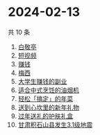 # 2024-02-13

共 10 条

<!-- BEGIN -->
<!-- 最后更新时间 Tue Feb 13 2024 05:06:15 GMT+0800 (China Standard Time) -->

1. [白敬亭](https://www.zhihu.com/search?q=%E7%99%BD%E6%95%AC%E4%BA%AD)
1. [短视频](https://www.zhihu.com/search?q=%E7%9F%AD%E8%A7%86%E9%A2%91)
1. [赚钱](https://www.zhihu.com/search?q=%E8%B5%9A%E9%92%B1)
1. [梅西](https://www.zhihu.com/search?q=%E6%A2%85%E8%A5%BF)
1. [大学生赚钱的副业](https://www.zhihu.com/search?q=%E5%A4%A7%E5%AD%A6%E7%94%9F%E8%B5%9A%E9%92%B1%E7%9A%84%E5%89%AF%E4%B8%9A)
1. [适合中式烹饪的油烟机](https://www.zhihu.com/search?q=%E9%80%82%E5%90%88%E4%B8%AD%E5%BC%8F%E7%83%B9%E9%A5%AA%E7%9A%84%E6%B2%B9%E7%83%9F%E6%9C%BA)
1. [轻松「搞定」的年菜](https://www.zhihu.com/search?q=%E8%BD%BB%E6%9D%BE%E3%80%8C%E6%90%9E%E5%AE%9A%E3%80%8D%E7%9A%84%E5%B9%B4%E8%8F%9C)
1. [送到心坎里的新年礼物](https://www.zhihu.com/search?q=%E9%80%81%E5%88%B0%E5%BF%83%E5%9D%8E%E9%87%8C%E7%9A%84%E6%96%B0%E5%B9%B4%E7%A4%BC%E7%89%A9)
1. [过年送礼的护肤礼盒](https://www.zhihu.com/search?q=%E8%BF%87%E5%B9%B4%E9%80%81%E7%A4%BC%E7%9A%84%E6%8A%A4%E8%82%A4%E7%A4%BC%E7%9B%92)
1. [甘肃积石山县发生3.1级地震](https://www.zhihu.com/search?q=%E7%94%98%E8%82%83%E7%A7%AF%E7%9F%B3%E5%B1%B1%E5%8E%BF%E5%8F%91%E7%94%9F3.1%E7%BA%A7%E5%9C%B0%E9%9C%87)

<!-- END -->
